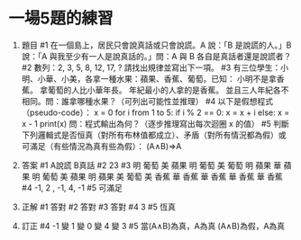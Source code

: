 # 一場5題的練習
1. 題目
#1
在一個島上，居民只會說真話或只會說謊。A 說：「B 是說謊的人。」B 說：「A 與我至少有一人是說真話的。」問：A 與 B 各自是真話者還是說謊者？
#2
數列：2, 3, 5, 8, 12, 17, ?
請找出規律並寫出下一項。
#3
有三位學生：小明、小華、小美，各拿一種水果：蘋果、香蕉、葡萄。已知：
小明不是拿香蕉。
拿葡萄的人比小華年長。
年紀最小的人拿的是香蕉。
並且三人年紀各不相同。問：誰拿哪種水果？（可列出可能性並推理）
#4
以下是假想程式（pseudo-code）：
x = 0
for i from 1 to 5:
    if i % 2 == 0:
        x = x + i
    else:
        x = x - 1
print(x)
問：程式輸出為何？（逐步推理寫出每次迴圈 x 的值）
#5
判斷下列邏輯式是否恒真（對所有布林值都成立）、矛盾（對所有情況都為假）或可滿足（有些情況為真有些為假）：
(A∧B)⇒A

2. 答案
#1
A說謊 B真話 
#2 
23 
#3 
明 葡萄 美 蘋果 明 葡萄 美 葡萄 明 蘋果 
華 蘋果 明 葡萄 美 蘋果 明 蘋果 美 葡萄 
美 香蕉 華 香蕉 華 香蕉 華 香蕉 華 香蕉 
#4 
-1, 2 , -1, 4, -1 
#5 
可滿足

3. 正解
#1
答對
#2
答對
#3
答對
#4
3
#5
恆真

4. 訂正
#4
-1 變 1 變 0 變 4 變 3
#5
當(A∧B)為真，A為真 (A∧B)為假，A為真
